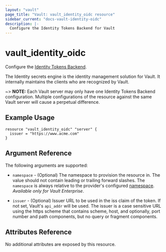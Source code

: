```yaml
---
layout: "vault"
page_title: "Vault: vault_identity_oidc resource"
sidebar_current: "docs-vault-identity-oidc"
description: |-
  Configure the Identity Tokens Backend for Vault
---
```


# vault\_identity\_oidc

Configure the [Identity Tokens Backend](https://www.vaultproject.io/docs/secrets/identity/index.html#identity-tokens).

The Identity secrets engine is the identity management solution for Vault. It internally maintains
the clients who are recognized by Vault.

~> **NOTE:** Each Vault server may only have one Identity Tokens Backend configuration. Multiple configurations of the resource against the same Vault server will cause a perpetual difference.

## Example Usage

```hcl
resource "vault_identity_oidc" "server" {
  issuer = "https://www.acme.com"
}
```

## Argument Reference

The following arguments are supported:

* `namespace` - (Optional) The namespace to provision the resource in.
  The value should not contain leading or trailing forward slashes.
  The `namespace` is always relative to the provider's configured [namespace](/docs/providers/vault/index.html#namespace).
   *Available only for Vault Enterprise*.

* `issuer` - (Optional) Issuer URL to be used in the iss claim of the token. If not set, Vault's
  `api_addr` will be used. The issuer is a case sensitive URL using the https scheme that contains
  scheme, host, and optionally, port number and path components, but no query or fragment
  components.

## Attributes Reference

No additional attributes are exposed by this resource.

